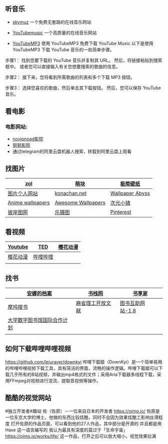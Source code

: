 ## 听音乐

- [skymuz](https://skymuz.org/) 
  一个免费无套路的在线音乐网站

- [YouTubemusic](https://music.youtube.com/) 
  一个高质量的在线音乐网站

- [YouTubeMP3](https://youtubemp3.la/en2/) 
  使用 YouTubeMP3 免费下载 YouTube Music
以下是使用 YouTubeMP3 下载 YouTube 音乐的一些简单步骤。

步骤1： 找到您要下载的 YouTube 音乐并复制其 URL。 然后，将链接粘贴到搜索框中。 或者您可以直接输入有关您想要搜索的歌曲的信息。

步骤2： 接下来，您将看到所需歌曲的列表和多个下载 MP3 按钮。

步骤3： 选择您喜欢的歌曲，然后单击其下载按钮。 然后，您可以保存 YouTube 音乐。



## 看电影


### 电影网站:

- [novipnoad影院](https://www.novipnoad.com/)    
- [努努影院](https://www.nunuyy2.org/)
- 通过telegram的阿里云盘机器人搜索，转载到阿里云盘上观看



## 找图片

| [zol](https://desk.zol.com.cn/)                              | [萌块](https://www.moeblock.com/)            | [极简壁纸](https://bz.zzzmh.cn/index#anime)       |
| ------------------------------------------------------------ | -------------------------------------------- | ------------------------------------------------- |
| [图片个人网站](https://iw233.cn/)                            | [konachan.net](http://konachan.net/post)     | [Wallpaper Abyss ](https://wall.alphacoders.com/) |
| [Anime wallpapers](https://wallpaperscraft.com/catalog/anime/) | [Awesome Wallpapers ](https://wallhaven.cc/) | [次元小镇   ](https://dimtown.com/)               |
| [彼岸图网  ]( https://pic.netbian.com/)                      | [乐摄图  ]( https://www.leshetu.me/)         | [Pinterest ]( https://www.pinterest.com/)         |



## 看视频

| [Youtube](https://youtube.com/)                | [TED](https://www.ted.com/)            | [樱花动漫](https://www.yinghuadongman123.com/) |
| ---------------------------------------------- | -------------------------------------- | ---------------------------------------------- |
| [樱花动漫](https://www.yinghuadongman123.com/) | [哔哩哔哩 ](https://www.bilibili.com/) |                                                |
|                                                |                                        |                                                |

## 找书

| [安娜的档案](https://zh.annas-archive.org/)                  | [书栈网](https://www.bookstack.cn/)             | [书享家](https://www.shuxiangjia.cn/)     |
| ------------------------------------------------------------ | ----------------------------------------------- | ----------------------------------------- |
| [摩鸠搜书](https://www.jiumodiary.com/)                      | [麻省理工开放文献](https://ocw.mit.edu/search/) | [图书互助网站-1.8](http://bk.5mbook.com/) |
| [大学数字图书馆国际合作计划](https://cadal.edu.cn/index/home#page1) |                                                 |                                           |
|                                                              |                                                 |                                           |

## 如何下载哔哩哔哩视频
https://github.com/leiurayer/downkyi
哔哩下载姬（DownKyi）是一个简单易用的哔哩哔哩视频下载工具，具有简洁的界面，流畅的操作逻辑。哔哩下载姬可以下载几乎所有的B站视频，并输出mp4格式的文件；采用Aria下载器多线程下载，采用FFmpeg对视频进行混流、提取音视频等操作。

## 酷酷的视觉网站
#独立开发者#趣站
佐（佐原）－一位来自日本的开发者
https://oimo.io/
佐原是一位东京大学的博土，他做的东西比较炫酷，同时不会因为效果炫酷工影响丝滑程度
打开佐原的作品页面，可以看到他的27人作品，其中部分是开源的
并且都是用 Haxe 这一语言编写的
我认为最具有深度的莫过于「生命宇宙」
https://oimo.io/works/life/
这一作品，打开之后可以放大缩小，视觉效果拉满
